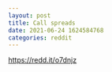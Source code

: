 ```yaml
--- 
layout: post 
title: Call spreads 
date: 2021-06-24 1624584768 
categories: reddit 
--- 
```

https://redd.it/o7dnjz
